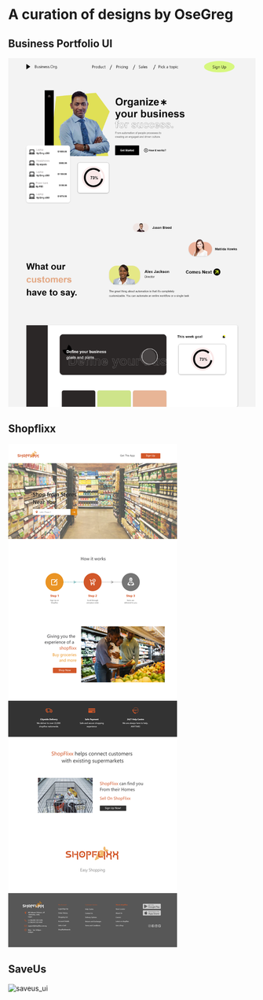 # A curation of designs by OseGreg

## Business Portfolio UI
![business_ui](https://github.com/OseGreg/design_portfolio/blob/master/business_ui_web.png?raw=true)

## Shopflixx
![shopflixx_ui](https://github.com/OseGreg/design_portfolio/blob/master/Shopflixx.png?raw=true)

## SaveUs
![saveus_ui](https://github.com/OseGreg/design_portfolio/blob/master/Artboard%20%E2%80%93%201.png?raw=true)
